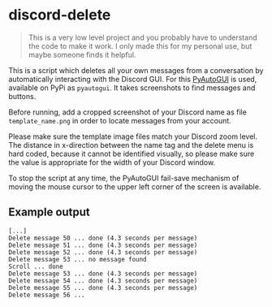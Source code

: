 # discord-delete
> This is a very low level project and you probably have to understand the code to make it work. I 
> only made this for my personal use, but maybe someone finds it helpful.

This is a script which deletes all your own messages from a conversation by automatically 
interacting with the Discord GUI. For this [PyAutoGUI](https://github.com/asweigart/pyautogui) is 
used, available on PyPi as `pyautogui`. It takes screenshots to find messages and buttons.

Before running, add a cropped screenshot of your Discord name as file `template_name.png` in order 
to locate messages from your account.

Please make sure the template image files match your Discord zoom level. The distance in x-direction
between the name tag and the delete menu is hard coded, because it cannot be identified visually, so 
please make sure the value is appropriate for the width of your Discord window.

To stop the script at any time, the PyAutoGUI fail-save mechanism of moving the mouse cursor to the 
upper left corner of the screen is available.

## Example output
```
[...]
Delete message 50 ... done (4.3 seconds per message)
Delete message 51 ... done (4.3 seconds per message)
Delete message 52 ... done (4.3 seconds per message)
Delete message 53 ... no message found
Scroll ... done
Delete message 53 ... done (4.3 seconds per message)
Delete message 54 ... done (4.3 seconds per message)
Delete message 55 ... done (4.3 seconds per message)
Delete message 56 ...
```
